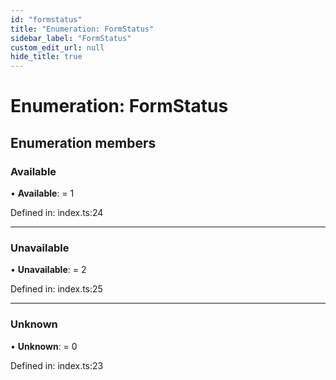 ```yaml
---
id: "formstatus"
title: "Enumeration: FormStatus"
sidebar_label: "FormStatus"
custom_edit_url: null
hide_title: true
---
```


# Enumeration: FormStatus

## Enumeration members

### Available

• **Available**: = 1

Defined in: index.ts:24

___

### Unavailable

• **Unavailable**: = 2

Defined in: index.ts:25

___

### Unknown

• **Unknown**: = 0

Defined in: index.ts:23
